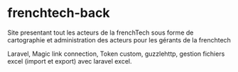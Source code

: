 # frenchtech-back
Site presentant tout les acteurs de la frenchTech sous forme de cartographie et administration des acteurs pour les gérants de la frenchtech

Laravel, Magic link connection, Token custom, guzzlehttp, gestion fichiers excel (import et export) avec laravel excel.
